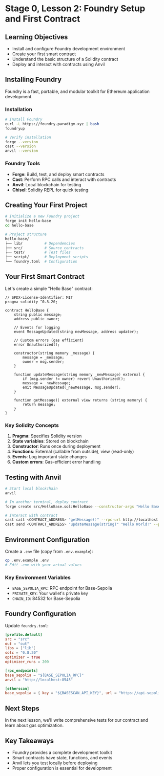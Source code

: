 # Stage 0, Lesson 2: Foundry Setup and First Contract

## Learning Objectives
- Install and configure Foundry development environment
- Create your first smart contract
- Understand the basic structure of a Solidity contract
- Deploy and interact with contracts using Anvil

## Installing Foundry

Foundry is a fast, portable, and modular toolkit for Ethereum application development.

### Installation
```bash
# Install Foundry
curl -L https://foundry.paradigm.xyz | bash
foundryup

# Verify installation
forge --version
cast --version
anvil --version
```

### Foundry Tools
- **Forge**: Build, test, and deploy smart contracts
- **Cast**: Perform RPC calls and interact with contracts
- **Anvil**: Local blockchain for testing
- **Chisel**: Solidity REPL for quick testing

## Creating Your First Project

```bash
# Initialize a new Foundry project
forge init hello-base
cd hello-base

# Project structure
hello-base/
├── lib/          # Dependencies
├── src/          # Source contracts
├── test/         # Test files
├── script/       # Deployment scripts
└── foundry.toml  # Configuration
```

## Your First Smart Contract

Let's create a simple "Hello Base" contract:

```solidity
// SPDX-License-Identifier: MIT
pragma solidity ^0.8.20;

contract HelloBase {
    string public message;
    address public owner;

    // Events for logging
    event MessageUpdated(string newMessage, address updater);

    // Custom errors (gas efficient)
    error Unauthorized();

    constructor(string memory _message) {
        message = _message;
        owner = msg.sender;
    }

    function updateMessage(string memory _newMessage) external {
        if (msg.sender != owner) revert Unauthorized();
        message = _newMessage;
        emit MessageUpdated(_newMessage, msg.sender);
    }

    function getMessage() external view returns (string memory) {
        return message;
    }
}
```

### Key Solidity Concepts

1. **Pragma**: Specifies Solidity version
2. **State variables**: Stored on blockchain
3. **Constructor**: Runs once during deployment
4. **Functions**: External (callable from outside), view (read-only)
5. **Events**: Log important state changes
6. **Custom errors**: Gas-efficient error handling

## Testing with Anvil

```bash
# Start local blockchain
anvil

# In another terminal, deploy contract
forge create src/HelloBase.sol:HelloBase --constructor-args "Hello Base!" --private-key 0xac0974bec39a17e36ba4a6b4d238ff944bacb478cbed5efcae784d7bf4f2ff80

# Interact with contract
cast call <CONTRACT_ADDRESS> "getMessage()" --rpc-url http://localhost:8545
cast send <CONTRACT_ADDRESS> "updateMessage(string)" "Hello World!" --private-key 0xac0974bec39a17e36ba4a6b4d238ff944bacb478cbed5efcae784d7bf4f2ff80 --rpc-url http://localhost:8545
```

## Environment Configuration

Create a `.env` file (copy from `.env.example`):
```bash
cp .env.example .env
# Edit .env with your actual values
```

### Key Environment Variables
- `BASE_SEPOLIA_RPC`: RPC endpoint for Base-Sepolia
- `PRIVATE_KEY`: Your wallet's private key
- `CHAIN_ID`: 84532 for Base-Sepolia

## Foundry Configuration

Update `foundry.toml`:
```toml
[profile.default]
src = "src"
out = "out"
libs = ["lib"]
solc = "0.8.20"
optimizer = true
optimizer_runs = 200

[rpc_endpoints]
base_sepolia = "${BASE_SEPOLIA_RPC}"
anvil = "http://localhost:8545"

[etherscan]
base_sepolia = { key = "${BASESCAN_API_KEY}", url = "https://api-sepolia.basescan.org/api" }
```

## Next Steps
In the next lesson, we'll write comprehensive tests for our contract and learn about gas optimization.

## Key Takeaways
- Foundry provides a complete development toolkit
- Smart contracts have state, functions, and events
- Anvil lets you test locally before deploying
- Proper configuration is essential for development
